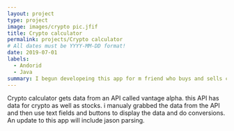 ```yaml
---
layout: project
type: project
image: images/crypto pic.jfif
title: Crypto calculator
permalink: projects/Crypto calculator
# All dates must be YYYY-MM-DD format!
date: 2019-07-01
labels:
  - Andorid
  - Java
summary: I begun developeing this app for m friend who buys and sells cryto to people in hawaii that dont have access to the exchanges.
---
```


<div class="ui small rounded images">
  
</div>

Crypto calculator gets data from an API called vantage alpha. this API has data for crypto as well as stocks. i manualy grabbed the data from the API and then use text fields and buttons to display the data and do conversions. An update to this app will include jason parsing.






